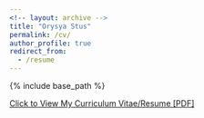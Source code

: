 ```yaml
---
<!-- layout: archive -->
title: "Orysya Stus"
permalink: /cv/
author_profile: true
redirect_from:
  - /resume
---
```


{% include base_path %}

[Click to View My Curriculum Vitae/Resume [PDF]](https://orysyastus.github.io/files/OrysyaStus_CV.pdf)

<!-- <embed src="https://orysyastus.github.io/files/OrysyaStus_CV.pdf" width="650" height="1800" type='application/pdf'> -->

